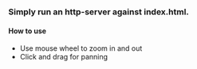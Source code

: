 ### Simply run an http-server against index.html.

#### How to use
* Use mouse wheel to zoom in and out
* Click and drag for panning